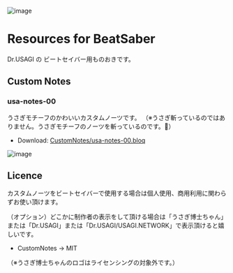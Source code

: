 ![image](https://github.com/user-attachments/assets/164d7a35-5df3-4371-a49d-e8d34ca50d81)

# Resources for BeatSaber

Dr.USAGI の ビートセイバー用ものおきです。

## Custom Notes

### usa-notes-00

うさぎモチーフのかわいいカスタムノーツです。
（※うさぎ斬っているのではありません。うさぎモチーフのノーツを斬っているのです。🐰）

- Download: [CustomNotes/usa-notes-00.bloq](https://github.com/usagi/beatsaber/raw/main/CustomNotes/usa-notes-00.bloq)

![image](https://github.com/user-attachments/assets/eae310a7-bc4d-4939-b8a5-6cb0138fe58c)


## Licence

カスタムノーツをビートセイバーで使用する場合は個人使用、商用利用に関わらずお使い頂けます。

（オプション）どこかに制作者の表示をして頂ける場合は「うさぎ博士ちゃん」または「Dr.USAGI」または「Dr.USAGI/USAGI.NETWORK」で表示頂けると嬉しいです。

- CustomNotes -> MIT

（※うさぎ博士ちゃんのロゴはライセンシングの対象外です。）